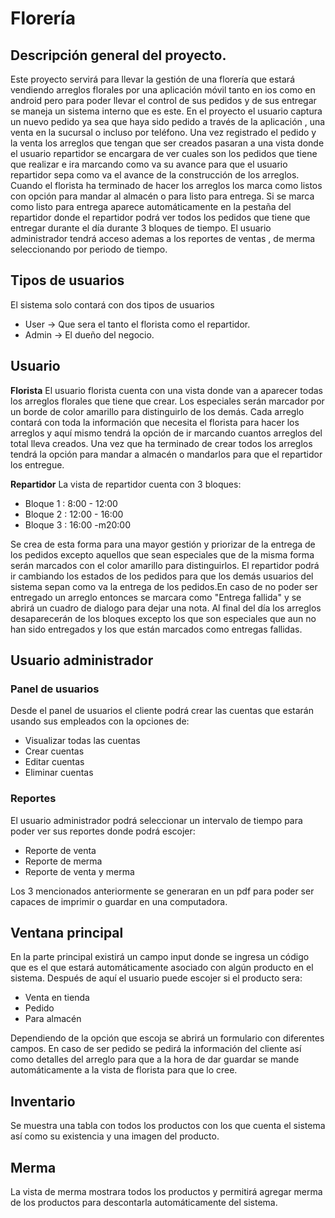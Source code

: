 # Florería 

## Descripción general del proyecto.
Este proyecto servirá para llevar la gestión de una florería que estará vendiendo arreglos florales por una aplicación móvil tanto en ios como en android pero para poder llevar el control de sus pedidos y de sus entregar se maneja un sistema interno que es este.
En el proyecto el usuario captura un nuevo pedido ya sea que haya sido pedido a través de la aplicación , una venta en la sucursal o incluso por teléfono. Una vez registrado el pedido y la venta los arreglos que tengan que ser creados pasaran a una vista donde el usuario repartidor se encargara de ver cuales son los pedidos que tiene que realizar e ira marcando como va su avance para que el usuario repartidor sepa como va el avance de la construcción de los arreglos. Cuando el florista ha terminado de hacer los arreglos los marca como listos con opción para mandar al almacén o para listo para entrega. Si se marca como listo para entrega aparece automáticamente en la pestaña del repartidor donde el repartidor podrá ver todos los pedidos que tiene que entregar durante el día durante 3 bloques de tiempo.
El usuario administrador tendrá acceso ademas a los reportes de ventas , de merma seleccionando por periodo de tiempo. 

## Tipos de usuarios
El sistema solo contará con dos tipos de usuarios 
* User -> Que sera el tanto el florista como el repartidor.
* Admin -> El dueño del negocio.

## Usuario 
**Florista**
El usuario florista cuenta con una vista donde van a aparecer todas los arreglos florales que tiene que crear. Los especiales serán marcador por un borde de color amarillo para distinguirlo de los demás. Cada arreglo contará con toda la información que necesita el florista para hacer los arreglos y aquí mismo tendrá la opción de ir marcando cuantos arreglos del total lleva creados. Una vez que ha terminado de crear todos los arreglos tendrá la opción para mandar a almacén o mandarlos para que el repartidor los entregue.

**Repartidor**
La vista de repartidor cuenta con 3 bloques: 
* Bloque 1 : 8:00 - 12:00
* Bloque 2 : 12:00 - 16:00
* Bloque 3 : 16:00 -m20:00

Se crea de esta forma para una mayor gestión y priorizar de la entrega de los pedidos excepto aquellos que sean especiales que de la misma forma serán marcados con el color amarillo para distinguirlos.
El repartidor podrá ir cambiando los estados de los pedidos para que los demás usuarios del sistema sepan como va la entrega de los pedidos.En caso de no poder ser entregado un arreglo entonces se marcara como "Entrega fallida" y se abrirá un cuadro de dialogo para dejar una nota.
Al final del día los arreglos desaparecerán de los bloques excepto los que son especiales que aun no han sido entregados y los que están marcados como entregas fallidas.

## Usuario administrador

### Panel de usuarios
Desde el panel de usuarios el cliente podrá crear las cuentas que estarán usando sus empleados con la opciones de: 
* Visualizar todas las cuentas
* Crear cuentas
* Editar cuentas
* Eliminar cuentas

### Reportes
El usuario administrador podrá seleccionar un intervalo de tiempo para poder ver sus reportes donde podrá escojer:
* Reporte de venta
* Reporte de merma
* Reporte de venta y merma

Los 3 mencionados anteriormente se generaran en un pdf para poder ser capaces de imprimir o guardar en una computadora.

## Ventana principal
En la parte principal existirá un campo input donde se ingresa un código que es el que estará automáticamente asociado con algún producto en el sistema. Después de aquí el usuario puede escojer si el producto sera: 
* Venta en tienda
* Pedido 
* Para almacén

Dependiendo de la opción que escoja se abrirá un formulario con diferentes campos. En caso de ser pedido se pedirá la información del cliente así como detalles del arreglo para que a la hora de dar guardar se mande automáticamente a la vista de florista para que lo cree.

## Inventario
Se muestra una tabla con todos los productos con los que cuenta el sistema así como su existencia y una imagen del producto.

## Merma 
La vista de merma mostrara todos los productos y permitirá agregar merma de los productos para descontarla automáticamente del sistema.





